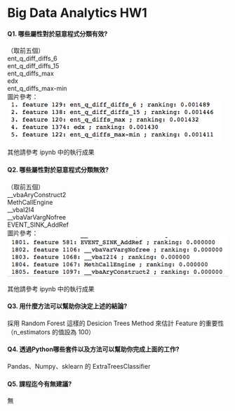 # Big Data Analytics HW1


#### Q1. 哪些屬性對於惡意程式分類有效?

（取前五個）<br>ent_q_diff_diffs_6<br>ent_q_diff_diffs_15<br>ent_q_diffs_max<br>edx<br>ent_q_diffs_max-min<br>
圖片參考：![most](./most_ipt.png)

其他請參考 ipynb 中的執行成果

#### Q2. 哪些屬性對於惡意程式分類無效?

（取前五個）<br>\__vbaAryConstruct2<br>MethCallEngine<br>\__vbaI2I4<br>\__vbaVarVargNofree<br>EVENT_SINK_AddRef<br>
圖片參考：![less](./less_ipt.png)

其他請參考 ipynb 中的執行成果

#### Q3. 用什麼方法可以幫助你決定上述的結論?

採用 Random Forest 這樣的 Desicion Trees Method 來估計 Feature 的重要性（n_estimators 的值設為 100）

#### Q4. 透過Python哪些套件以及方法可以幫助你完成上面的工作?

Pandas、Numpy、sklearn 的 ExtraTreesClassifier

#### Q5. 課程迄今有無建議?

無
